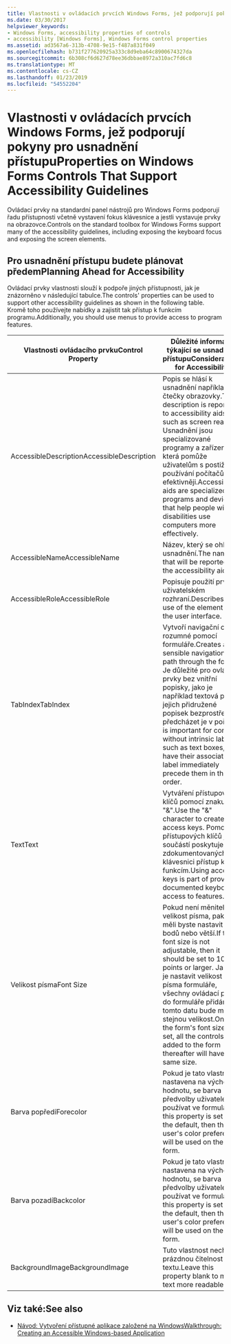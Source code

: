 ```yaml
---
title: Vlastnosti v ovládacích prvcích Windows Forms, jež podporují pokyny pro usnadnění přístupu
ms.date: 03/30/2017
helpviewer_keywords:
- Windows Forms, accessibility properties of controls
- accessibility [Windows Forms], Windows Forms control properties
ms.assetid: ad3567a6-313b-4708-9e15-f487a831f049
ms.openlocfilehash: b731f277620925a333c8d9eba64c8900674327da
ms.sourcegitcommit: 6b308cf6d627d78ee36dbbae8972a310ac7fd6c8
ms.translationtype: MT
ms.contentlocale: cs-CZ
ms.lasthandoff: 01/23/2019
ms.locfileid: "54552204"
---
```

# <a name="properties-on-windows-forms-controls-that-support-accessibility-guidelines"></a><span data-ttu-id="23745-102">Vlastnosti v ovládacích prvcích Windows Forms, jež podporují pokyny pro usnadnění přístupu</span><span class="sxs-lookup"><span data-stu-id="23745-102">Properties on Windows Forms Controls That Support Accessibility Guidelines</span></span>
<span data-ttu-id="23745-103">Ovládací prvky na standardní panel nástrojů pro Windows Forms podporují řadu přístupnosti včetně vystavení fokus klávesnice a jestli vystavuje prvky na obrazovce.</span><span class="sxs-lookup"><span data-stu-id="23745-103">Controls on the standard toolbox for Windows Forms support many of the accessibility guidelines, including exposing the keyboard focus and exposing the screen elements.</span></span>  
  
## <a name="planning-ahead-for-accessibility"></a><span data-ttu-id="23745-104">Pro usnadnění přístupu budete plánovat předem</span><span class="sxs-lookup"><span data-stu-id="23745-104">Planning Ahead for Accessibility</span></span>  
 <span data-ttu-id="23745-105">Ovládací prvky vlastnosti slouží k podpoře jiných přístupnosti, jak je znázorněno v následující tabulce.</span><span class="sxs-lookup"><span data-stu-id="23745-105">The controls' properties can be used to support other accessibility guidelines as shown in the following table.</span></span> <span data-ttu-id="23745-106">Kromě toho používejte nabídky a zajistit tak přístup k funkcím programu.</span><span class="sxs-lookup"><span data-stu-id="23745-106">Additionally, you should use menus to provide access to program features.</span></span>  
  
|<span data-ttu-id="23745-107">Vlastnosti ovládacího prvku</span><span class="sxs-lookup"><span data-stu-id="23745-107">Control Property</span></span>|<span data-ttu-id="23745-108">Důležité informace týkající se usnadnění přístupu</span><span class="sxs-lookup"><span data-stu-id="23745-108">Considerations for Accessibility</span></span>|  
|----------------------|--------------------------------------|  
|<span data-ttu-id="23745-109">AccessibleDescription</span><span class="sxs-lookup"><span data-stu-id="23745-109">AccessibleDescription</span></span>|<span data-ttu-id="23745-110">Popis se hlásí k usnadnění například čtečky obrazovky.</span><span class="sxs-lookup"><span data-stu-id="23745-110">The description is reported to accessibility aids such as screen readers.</span></span> <span data-ttu-id="23745-111">Usnadnění jsou specializované programy a zařízení, která pomůže uživatelům s postižením používání počítačů efektivněji.</span><span class="sxs-lookup"><span data-stu-id="23745-111">Accessibility aids are specialized programs and devices that help people with disabilities use computers more effectively.</span></span>|  
|<span data-ttu-id="23745-112">AccessibleName</span><span class="sxs-lookup"><span data-stu-id="23745-112">AccessibleName</span></span>|<span data-ttu-id="23745-113">Název, který se ohlásí usnadnění.</span><span class="sxs-lookup"><span data-stu-id="23745-113">The name that will be reported to the accessibility aids.</span></span>|  
|<span data-ttu-id="23745-114">AccessibleRole</span><span class="sxs-lookup"><span data-stu-id="23745-114">AccessibleRole</span></span>|<span data-ttu-id="23745-115">Popisuje použití prvku v uživatelském rozhraní.</span><span class="sxs-lookup"><span data-stu-id="23745-115">Describes the use of the element in the user interface.</span></span>|  
|<span data-ttu-id="23745-116">TabIndex</span><span class="sxs-lookup"><span data-stu-id="23745-116">TabIndex</span></span>|<span data-ttu-id="23745-117">Vytvoří navigační cestu rozumné pomocí formuláře.</span><span class="sxs-lookup"><span data-stu-id="23745-117">Creates a sensible navigational path through the form.</span></span> <span data-ttu-id="23745-118">Je důležité pro ovládací prvky bez vnitřní popisky, jako je například textová pole, jejich přidružené popisek bezprostředně předcházet je v pořadí.</span><span class="sxs-lookup"><span data-stu-id="23745-118">It is important for controls without intrinsic labels, such as text boxes, to have their associated label immediately precede them in the tab order.</span></span>|  
|<span data-ttu-id="23745-119">Text</span><span class="sxs-lookup"><span data-stu-id="23745-119">Text</span></span>|<span data-ttu-id="23745-120">Vytváření přístupových klíčů pomocí znaku "&".</span><span class="sxs-lookup"><span data-stu-id="23745-120">Use the "&" character to create access keys.</span></span> <span data-ttu-id="23745-121">Pomocí přístupových klíčů je součástí poskytuje zdokumentovaných klávesnici přístup k funkcím.</span><span class="sxs-lookup"><span data-stu-id="23745-121">Using access keys is part of providing documented keyboard access to features.</span></span>|  
|<span data-ttu-id="23745-122">Velikost písma</span><span class="sxs-lookup"><span data-stu-id="23745-122">Font Size</span></span>|<span data-ttu-id="23745-123">Pokud není měnitelné velikost písma, pak ho měli byste nastavit 10 bodů nebo větší.</span><span class="sxs-lookup"><span data-stu-id="23745-123">If the font size is not adjustable, then it should be set to 10 points or larger.</span></span> <span data-ttu-id="23745-124">Jakmile je nastavit velikost písma formuláře, všechny ovládací prvky do formuláře přidán po tomto datu bude mít stejnou velikost.</span><span class="sxs-lookup"><span data-stu-id="23745-124">Once the form's font size is set, all the controls added to the form thereafter will have the same size.</span></span>|  
|<span data-ttu-id="23745-125">Barva popředí</span><span class="sxs-lookup"><span data-stu-id="23745-125">Forecolor</span></span>|<span data-ttu-id="23745-126">Pokud je tato vlastnost nastavena na výchozí hodnotu, se barva předvolby uživatele používat ve formuláři.</span><span class="sxs-lookup"><span data-stu-id="23745-126">If this property is set to the default, then the user's color preferences will be used on the form.</span></span>|  
|<span data-ttu-id="23745-127">Barva pozadí</span><span class="sxs-lookup"><span data-stu-id="23745-127">Backcolor</span></span>|<span data-ttu-id="23745-128">Pokud je tato vlastnost nastavena na výchozí hodnotu, se barva předvolby uživatele používat ve formuláři.</span><span class="sxs-lookup"><span data-stu-id="23745-128">If this property is set to the default, then the user's color preferences will be used on the form.</span></span>|  
|<span data-ttu-id="23745-129">BackgroundImage</span><span class="sxs-lookup"><span data-stu-id="23745-129">BackgroundImage</span></span>|<span data-ttu-id="23745-130">Tuto vlastnost nechte prázdnou čitelnost textu.</span><span class="sxs-lookup"><span data-stu-id="23745-130">Leave this property blank to make text more readable.</span></span>|  
  
## <a name="see-also"></a><span data-ttu-id="23745-131">Viz také:</span><span class="sxs-lookup"><span data-stu-id="23745-131">See also</span></span>
- [<span data-ttu-id="23745-132">Návod: Vytvoření přístupné aplikace založené na Windows</span><span class="sxs-lookup"><span data-stu-id="23745-132">Walkthrough: Creating an Accessible Windows-based Application</span></span>](../../../../docs/framework/winforms/advanced/walkthrough-creating-an-accessible-windows-based-application.md)
